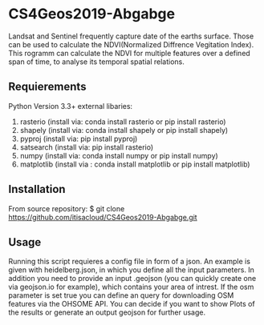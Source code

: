 # CS4Geos2019-Abgabge
Landsat and Sentinel frequently capture date of the earths surface. Those can be used to calculate the NDVI(Normalized Diffrence Vegitation Index).
This rogramm can calculate the NDVI for multiple features over a defined span of time, to analyse its temporal spatial relations.

## Requierements
Python Version 3.3+
external libaries:
1. rasterio (install via: conda install rasterio or pip install rasterio)
2. shapely  (install via: conda install shapely or pip install shapely)
3. pyproj (install via: pip install pyproj)
4. satsearch (install via: pip install rasterio)
5. numpy (install via: conda install numpy or pip install numpy)
6. matplotlib (install via : conda install matplotlib or pip install matplotlib)

## Installation
From source repository:
$ git clone https://github.com/itisacloud/CS4Geos2019-Abgabge.git

## Usage 
Running this script requieres a config file in form of a json. An example is given with heidelberg.json, in which you 
define all the input parameters. In addition you need to provide an
input .geojson (you can quickly create one via geojson.io for example), which contains your area of intrest.
If the osm parameter is set true you can define an query for downloading OSM features via the OHSOME API.
You can decide if you want to show Plots of the results or generate an output geojson for further usage.
